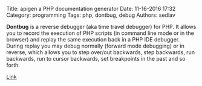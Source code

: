 Title: apigen a PHP documentation generator
Date: 11-16-2016 17:32
Category: programming
Tags: php, dontbug, debug
Authors: sedlav

**Dontbug** is a reverse debugger (aka time travel debugger) for PHP. It allows you to record the execution of PHP scripts (in command line mode or in the browser) and replay the same execution back in a PHP IDE debugger. During replay you may debug normally (forward mode debugging) or in reverse, which allows you to step over/out backwards, step backwards, run backwards, run to cursor backwards, set breakpoints in the past and so forth.

[Link](https://github.com/sidkshatriya/dontbug)
